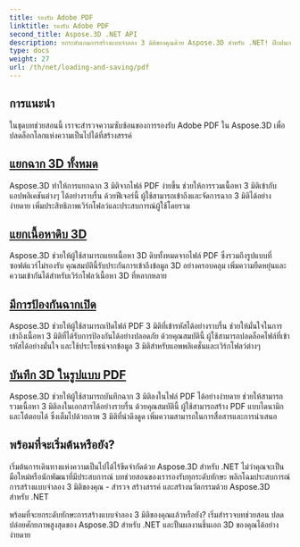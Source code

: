 ```yaml
---
title: รองรับ Adobe PDF
linktitle: รองรับ Adobe PDF
second_title: Aspose.3D .NET API
description: ยกระดับเกมการสร้างแบบจำลอง 3 มิติของคุณด้วย Aspose.3D สำหรับ .NET! ฝึกฝนเทคนิคการโหลดและบันทึกอย่างมีประสิทธิภาพโดยใช้ CancellationToken สำรวจตอนนี้!
type: docs
weight: 27
url: /th/net/loading-and-saving/pdf
---
```

## การแนะนำ

ในชุดบทช่วยสอนนี้ เราจะสำรวจความซับซ้อนของการรองรับ Adobe PDF ใน Aspose.3D เพื่อปลดล็อกโลกแห่งความเป็นไปได้ที่สร้างสรรค์

## [แยกฉาก 3D ทั้งหมด](extract-all-3d-scenes)

Aspose.3D ทำให้การแยกฉาก 3 มิติจากไฟล์ PDF ง่ายขึ้น ช่วยให้การรวมเนื้อหา 3 มิติเข้ากับแอปพลิเคชันต่างๆ ได้อย่างราบรื่น ด้วยฟีเจอร์นี้ ผู้ใช้สามารถเข้าถึงและจัดการฉาก 3 มิติได้อย่างง่ายดาย เพิ่มประสิทธิภาพเวิร์กโฟลว์และประสบการณ์ผู้ใช้โดยรวม

## [แยกเนื้อหาดิบ 3D](extract-raw-3d-contents)

Aspose.3D ช่วยให้ผู้ใช้สามารถแยกเนื้อหา 3D ดิบทั้งหมดจากไฟล์ PDF ซึ่งรวมถึงรูปแบบที่ซอฟต์แวร์ไม่รองรับ คุณสมบัตินี้รับประกันการเข้าถึงข้อมูล 3D อย่างครอบคลุม เพิ่มความยืดหยุ่นและความเข้ากันได้สำหรับเวิร์กโฟลว์เนื้อหา 3D ที่หลากหลาย

## [มีการป้องกันฉากเปิด](open-scene-protected)

Aspose.3D ช่วยให้ผู้ใช้สามารถเปิดไฟล์ PDF 3 มิติที่เข้ารหัสได้อย่างราบรื่น ช่วยให้มั่นใจในการเข้าถึงเนื้อหา 3 มิติที่ได้รับการป้องกันได้อย่างปลอดภัย ด้วยคุณสมบัตินี้ ผู้ใช้สามารถปลดล็อคไฟล์ที่เข้ารหัสได้อย่างมั่นใจ และใช้ประโยชน์จากข้อมูล 3 มิติสำหรับแอพพลิเคชั่นและเวิร์กโฟลว์ต่างๆ

## [บันทึก 3D ในรูปแบบ PDF](save-3d-in-pdf)

Aspose.3D ช่วยให้ผู้ใช้สามารถบันทึกฉาก 3 มิติลงในไฟล์ PDF ได้อย่างง่ายดาย ช่วยให้สามารถรวมเนื้อหา 3 มิติลงในเอกสารได้อย่างราบรื่น ด้วยคุณสมบัตินี้ ผู้ใช้สามารถสร้าง PDF แบบไดนามิกและโต้ตอบได้ ซึ่งเต็มไปด้วยภาพ 3 มิติที่น่าดึงดูด เพิ่มความสามารถในการสื่อสารและการนำเสนอ


## พร้อมที่จะเริ่มต้นหรือยัง?

เริ่มต้นการเดินทางแห่งความเป็นไปได้ไร้ขีดจำกัดด้วย Aspose.3D สำหรับ .NET ไม่ว่าคุณจะเป็นมือใหม่หรือนักพัฒนาที่มีประสบการณ์ บทช่วยสอนของเรารองรับทุกระดับทักษะ พลิกโฉมประสบการณ์การสร้างแบบจำลอง 3 มิติของคุณ - สำรวจ สร้างสรรค์ และสร้างนวัตกรรมด้วย Aspose.3D สำหรับ .NET

พร้อมที่จะยกระดับทักษะการสร้างแบบจำลอง 3 มิติของคุณแล้วหรือยัง? เริ่มสำรวจบทช่วยสอน ปลดปล่อยศักยภาพสูงสุดของ Aspose.3D สำหรับ .NET และปั้นผลงานชิ้นเอก 3D ของคุณได้อย่างง่ายดาย